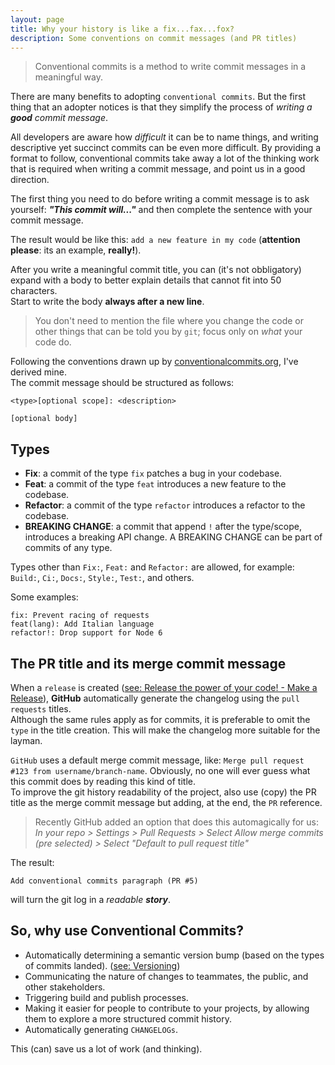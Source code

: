 ```yaml
---
layout: page
title: Why your history is like a fix...fax...fox?
description: Some conventions on commit messages (and PR titles)
---
```


> Conventional commits is a method to write commit messages in a meaningful way.

There are many benefits to adopting `conventional commits`. But the first thing that an adopter notices is that they simplify the process of _writing a **good** commit message_.

All developers are aware how _difficult_ it can be to name things, and writing descriptive yet succinct commits can be even more difficult. By providing a format to follow, conventional commits take away a lot of the thinking work that is required when writing a commit message, and point us in a good direction.

The first thing you need to do before writing a commit message is to ask yourself: **_"This commit will..."_** and then complete the sentence with your commit message.

The result would be like this: `add a new feature in my code` (**attention please**: its an example, **really!**).

After you write a meaningful commit title, you can (it's not obbligatory) expand with a body to better explain details that cannot fit into 50 characters.  
Start to write the body **always after a new line**.

> You don't need to mention the file where you change the code or other things that can be told you by `git`; focus only on _what_ your code do.

Following the conventions drawn up by [conventionalcommits.org](https://www.conventionalcommits.org/), I've derived mine.  
The commit message should be structured as follows:

```
<type>[optional scope]: <description>

[optional body]

```

## Types

- **Fix**: a commit of the type `fix` patches a bug in your codebase.
- **Feat**: a commit of the type `feat` introduces a new feature to the codebase.
- **Refactor**: a commit of the type `refactor` introduces a refactor to the codebase.
- **BREAKING CHANGE**: a commit that append `!` after the type/scope, introduces a breaking API change. A BREAKING CHANGE can be part of commits of any type.

Types other than `Fix:`, `Feat:` and `Refactor:` are allowed, for example: `Build:`, `Ci:`, `Docs:`, `Style:`, `Test:`, and others.

Some examples:

```
fix: Prevent racing of requests
feat(lang): Add Italian language
refactor!: Drop support for Node 6
```

## The PR title and its merge commit message

When a `release` is created ([see: Release the power of your code! - Make a Release](/docs/en/release-flow.md)), **GitHub** automatically generate the changelog using the `pull requests` titles.  
Although the same rules apply as for commits, it is preferable to omit the `type` in the title creation. This will make the changelog more suitable for the layman.

`GitHub` uses a default merge commit message, like: `Merge pull request #123 from username/branch-name`.
Obviously, no one will ever guess what this commit does by reading this kind of title.  
To improve the git history readability of the project, also use (copy) the PR title as the merge commit message but adding, at the end, the `PR` reference.

> Recently GitHub added an option that does this automagically for us: _In your repo > Settings > Pull Requests > Select Allow merge commits (pre selected) > Select "Default to pull request title"_

The result:

`Add conventional commits paragraph (PR #5)`

will turn the git log in a _readable **story**_.

## So, why use Conventional Commits?

- Automatically determining a semantic version bump (based on the types of commits landed). ([see: Versioning](/docs/en/release-flow.md#versioning))
- Communicating the nature of changes to teammates, the public, and other stakeholders.
- Triggering build and publish processes.
- Making it easier for people to contribute to your projects, by allowing them to explore a more structured commit history.
- Automatically generating `CHANGELOGs`.

This (can) save us a lot of work (and thinking).
